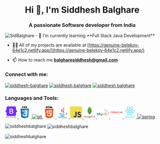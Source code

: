 <h1 align="center">Hi 👋, I'm Siddhesh Balghare</h1>
<h3 align="center">A passionate Software developer from India</h3>
<img src="https://files.oaiusercontent.com/file-Jf68taigbjeue1C4R9Bpga?se=2024-11-26T15%3A48%3A44Z&sp=r&sv=2024-08-04&sr=b&rscc=max-age%3D604800%2C%20immutable%2C%20private&rscd=attachment%3B%20filename%3D8b9bcd70-0018-41ad-9c50-efd6028a6be5.webp&sig=9Fdoo/K7beWvpzoge64ON1rglTG08d0L5JZNfcygQ6A%3D" alt="SidBalghare"></img>
- 🌱 I’m currently learning **Full Stack Java Development**

- 👨‍💻 All of my projects are available at [https://genuine-belekoy-64e1c2.netlify.app/](https://genuine-belekoy-64e1c2.netlify.app/)

- 📫 How to reach me **balgharesiddhesh@gmail.com**

<h3 align="left">Connect with me:</h3>
<p align="left">
<a href="https://linkedin.com/in/siddhesh-balghare-157023236" target="blank"><img align="center" src="https://raw.githubusercontent.com/rahuldkjain/github-profile-readme-generator/master/src/images/icons/Social/linked-in-alt.svg" alt="siddhesh-balghare" height="30" width="40" /></a>
<a href="https://www.facebook.com/siddhesh.balghare.56" target="blank"><img align="center" src="https://raw.githubusercontent.com/rahuldkjain/github-profile-readme-generator/master/src/images/icons/Social/facebook.svg" alt="siddhesh balghare" height="30" width="40" /></a>
<a href="https://www.instagram.com/siddhesh.balghare.56" target="blank"><img align="center" src="https://raw.githubusercontent.com/rahuldkjain/github-profile-readme-generator/master/src/images/icons/Social/instagram.svg" alt="siddhesh balghare" height="30" width="40" /></a>
</p>

<h3 align="left">Languages and Tools:</h3>
<p align="left"> <a href="https://getbootstrap.com" target="_blank" rel="noreferrer"> <img src="https://raw.githubusercontent.com/devicons/devicon/master/icons/bootstrap/bootstrap-plain-wordmark.svg" alt="bootstrap" width="40" height="40"/> </a> <a href="https://www.w3schools.com/css/" target="_blank" rel="noreferrer"> <img src="https://raw.githubusercontent.com/devicons/devicon/master/icons/css3/css3-original-wordmark.svg" alt="css3" width="40" height="40"/> </a> <a href="https://git-scm.com/" target="_blank" rel="noreferrer"> <img src="https://www.vectorlogo.zone/logos/git-scm/git-scm-icon.svg" alt="git" width="40" height="40"/> </a> <a href="https://www.w3.org/html/" target="_blank" rel="noreferrer"> <img src="https://raw.githubusercontent.com/devicons/devicon/master/icons/html5/html5-original-wordmark.svg" alt="html5" width="40" height="40"/> </a> <a href="https://www.java.com" target="_blank" rel="noreferrer"> <img src="https://raw.githubusercontent.com/devicons/devicon/master/icons/java/java-original.svg" alt="java" width="40" height="40"/> </a> <a href="https://developer.mozilla.org/en-US/docs/Web/JavaScript" target="_blank" rel="noreferrer"> <img src="https://raw.githubusercontent.com/devicons/devicon/master/icons/javascript/javascript-original.svg" alt="javascript" width="40" height="40"/> </a> <a href="https://www.mongodb.com/" target="_blank" rel="noreferrer"> <img src="https://raw.githubusercontent.com/devicons/devicon/master/icons/mongodb/mongodb-original-wordmark.svg" alt="mongodb" width="40" height="40"/> </a> <a href="https://www.mysql.com/" target="_blank" rel="noreferrer"> <img src="https://raw.githubusercontent.com/devicons/devicon/master/icons/mysql/mysql-original-wordmark.svg" alt="mysql" width="40" height="40"/> </a> <a href="https://www.oracle.com/" target="_blank" rel="noreferrer"> <img src="https://raw.githubusercontent.com/devicons/devicon/master/icons/oracle/oracle-original.svg" alt="oracle" width="40" height="40"/> </a> <a href="https://reactjs.org/" target="_blank" rel="noreferrer"> <img src="https://raw.githubusercontent.com/devicons/devicon/master/icons/react/react-original-wordmark.svg" alt="react" width="40" height="40"/> </a> <a href="https://spring.io/" target="_blank" rel="noreferrer"> <img src="https://www.vectorlogo.zone/logos/springio/springio-icon.svg" alt="spring" width="40" height="40"/> </a> </p>

<p><img align="left" src="https://github-readme-stats.vercel.app/api/top-langs?username=siddheshbalghare&show_icons=true&locale=en&layout=compact" alt="siddheshbalghare" /></p>

<p>&nbsp;<img align="center" src="https://github-readme-stats.vercel.app/api?username=siddheshbalghare&show_icons=true&locale=en" alt="siddheshbalghare" /></p>

<p><img align="center" src="https://github-readme-streak-stats.herokuapp.com/?user=siddheshbalghare&" alt="siddheshbalghare" /></p>
